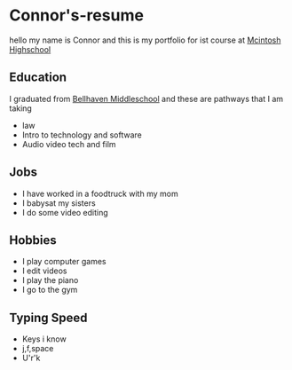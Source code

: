 # Connor's-resume
hello my name is Connor and this is my portfolio for ist course at [Mcintosh Highschool](https://www.fcboe.org/mhs)

## Education 
I graduated from [Bellhaven Middleschool](https://belhaven.linwoodschools.org/) and these are pathways that I am taking
- law
- Intro to technology and software 
- Audio video tech and film

## Jobs 
- I have worked in a foodtruck with my mom 
- I babysat my sisters 
- I do some video editing 

## Hobbies 

- I play computer games 
- I edit videos 
- I play the piano
- I go to the gym

## Typing Speed 
- Keys i know
- j,f,space
- U'r'k
